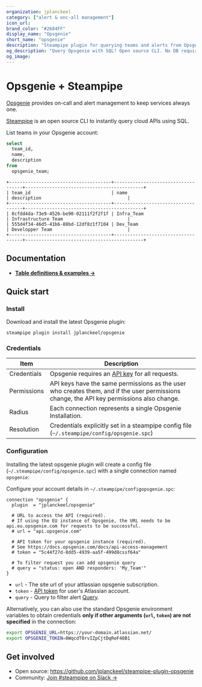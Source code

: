 ```yaml
---
organization: jplanckeel
category: ["alert & onc-all management"]
icon_url: 
brand_color: "#2684FF"
display_name: "Opsgenie"
short_name: "opsgenie"
description: "Steampipe plugin for querying teams and alerts from Opsgenie."
og_description: "Query Opsgenie with SQL! Open source CLI. No DB required."
og_image: 
---
```


# Opsgenie + Steampipe

[Opsgenie](https://www.atlassian.com/software/opsgenie) provides on-call and alert management to keep services always one.

[Steampipe](https://steampipe.io) is an open source CLI to instantly query cloud APIs using SQL.

List teams in your Opsgenie account:

```sql
select
  team_id,
  name,
  description 
from
  opsgenie_team;
```

```
+--------------------------------------+------------------------------------+--------------------------------------------+
| team_id                              | name                               | description                                |
+--------------------------------------+------------------------------------+--------------------------------------------+
| 8cfdd4da-73e9-4526-be90-02111f2f2f1f | Infra_Team                         | Infrastructure Team                        |
| 555d4f34-46d5-41b6-88bd-12df8z1f7104 | Dev_Team                           | Developper Team                            |
+--------------------------------------+------------------------------------+--------------------------------------------+
```

## Documentation

- **[Table definitions & examples →](/plugins/jplanckeel/opsgenie/tables)**

## Quick start

### Install

Download and install the latest Opsgenie plugin:

```bash
steampipe plugin install jplanckeel/opsgenie
```

### Credentials

| Item        | Description                                                                                                                                                                                           |
| ----------- | ----------------------------------------------------------------------------------------------------------------------------------------------------------------------------------------------------- |
| Credentials | Opsgenie requires an [API key](https://docs.opsgenie.com/docs/api-overview) for all requests.                                                                |
| Permissions | API keys have the same permissions as the user who creates them, and if the user permissions change, the API key permissions also change.                                                         |
| Radius      | Each connection represents a single Opsgenie Installation.                                                                                                                                           |
| Resolution  | Credentials explicitly set in a steampipe config file (`~/.steampipe/config/opsgenie.spc`)<br />|

<!-- | Permissions | Grant the `ReadOnlyAccess` policy to your user or role.                                                                                | -->

### Configuration

Installing the latest opsgenie plugin will create a config file (`~/.steampipe/config/opsgenie.spc`) with a single connection named `opsgenie`:

Configure your account details in `~/.steampipe/configopsgenie.spc`:

```hcl
connection "opsgenie" {
  plugin  = "jplanckeel/opsgenie"

  # URL to access the API (required).
  # If using the EU instance of Opsgenie, the URL needs to be api.eu.opsgenie.com for requests to be successful.
  # url = "api.opsgenie.com"

  # API token for your opsgenie instance (required).
  # See https://docs.opsgenie.com/docs/api-access-management
  # token = "5c44f27d-8dd5-4939-aa5f-499d8cssf64a"

  # To filter request you can add opsgenie query
  # query = "status: open AND responders: 'My_Team'"
}
```

- `url` - The site url of your attlassian opsgenie subscription.
- `token` - [API token](https://id.atlassian.com/manage-profile/security/api-tokens) for user's Atlassian account.
- `query` - Query to filter alert [Query](https://support.atlassian.com/opsgenie/docs/search-queries-for-alerts/).

Alternatively, you can also use the standard Opsgenie environment variables to obtain credentials **only if other arguments (`url`, `token`) are not specified** in the connection:

```sh
export OPSGENIE_URL=https://your-domain.atlassian.net/
export OPSGENIE_TOKEN=8WqcdT0rvIZpCjtDqReF48B1
```

## Get involved

- Open source: https://github.com/jplanckeel/steampipe-plugin-opsgenie
- Community: [Join #steampipe on Slack →](https://turbot.com/community/join)
